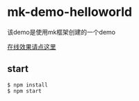 # mk-demo-helloworld

该demo是使用mk框架创建的一个demo

[在线效果请点这里](https://ziaochina.github.io/mk-demo-helloworld/)

## start

```
$ npm install
$ npm start
```
